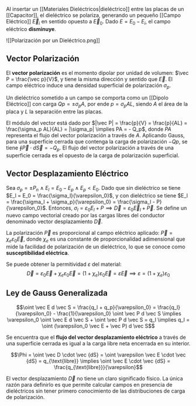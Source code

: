 Al insertar un [[Materiales Dieléctricos|dieléctrico]] entre las placas de un [[Capacitor]], el dieléctrico se polariza, generando un pequeño [[Campo Eléctrico]] $\vec E_i$ en sentido opuesto a $\vec E_0$. Dado $E = E_0 - E_i$, el campo eléctrico **disminuye**.

![[Polarización por un Dieléctrico.png]]

## Vector Polarización

El **vector polarización** es el momento dipolar por unidad de volumen: $\vec P = \frac{\vec p}{V}$, y tiene la misma dirección y sentido que $\vec E$. El campo eléctrico induce una densidad superficial de polarización $\sigma_p$. 

Un dieléctrico sometido a un campo se comporta como un [[Dipolo Eléctrico]] con carga $Q p = \pm \sigma_p A$, por ende $p = \sigma _p A L$, siendo $A$ el área de la placa y $L$ la separación entre las placas. 

El módulo del vector está dado por $|\vec P| = \frac{p}{V} = \frac{p}{AL} = \frac{\sigma_p AL}{AL} = |\sigma_p| \implies PA = - Q_p$, donde $PA$ representa el flujo del vector polarización a través de $A$. Aplicando Gauss, para una superficie cerrada que contenga la carga de polarización $-Qp$, se tiene $\oint \vec P \cdot d \vec S = - Q_p$. El flujo del vector polarización a través de una superficie cerrada es el opuesto de la carga de polarización superficial.

## Vector Desplazamiento Eléctrico

Sea $\sigma_p = \pm P_n \ \land \ E_l = E_0 - E_p \ \land \ E_p \lt E_0$. Dado que sin dieléctrico se tiene $E_l = E_0 = \frac{\sigma_l}{\varepsilon_0}$, y con dieléctrico se tiene $E_l = \frac{\sigma_l + \sigma_p}{\varepsilon_0} = \frac{\sigma_l - P}{\varepsilon_0}$. Entonces, $\sigma_l = \varepsilon_0 E_l + P \implies \vec D = \varepsilon_0 \vec E_l + \vec P$. Se define un nuevo campo vectorial creado por las cargas libres del conductor denominado vector desplazamiento $\vec D$.

La polarización $\vec P$ es proporcional al campo eléctrico aplicado: $\vec P = \chi_e \varepsilon_0 \vec E$, donde $\chi_e$ es una constante de proporcionalidad adimensional que mide la facilidad de polarización de un dieléctrico, lo que se conoce como **susceptibilidad eléctrica**.

Se puede obtener la permitividad $\varepsilon$ del material:
$$\vec D = \varepsilon_0 \vec E + \chi_e \varepsilon_0 \vec E = (1 + \chi_e) \varepsilon_0 \vec E = \varepsilon \vec E \implies \varepsilon = (1 + \chi_e) \varepsilon_0$$

## Ley de Gauss Generalizada

$$\oint \vec E d \vec S = \frac{q_l + q_p}{\varepsilon_0} = \frac{q_l}{\varepsilon_0} - \frac{1}{\varepsilon_0} \oint \vec P d \vec S \implies \varepsilon_0 \oint \vec E d \vec S + \oint \vec P d \vec S = q_l \implies q_l = \oint (\varepsilon_0 \vec E + \vec P) d \vec S$$

Se encuentra que el **flujo del vector desplazamiento eléctrico** a través de una superficie cerrada es igual a la carga libre neta encerrada en su interior.

$$\Phi = \oint \vec D \cdot \vec {dS} = \oint \varepsilon \vec E \cdot \vec {dS} = q_{\text{libre}} \implies \oint \vec E \cdot \vec {dS} = \frac{q_{\text{libre}}}{\varepsilon}$$

El vector desplazamiento $\vec D$ no tiene un claro significado físico. La única razón para definirlo es que permite calcular campos en presencia de dieléctricos sin tener primero conocimiento de las distribuciones de carga de polarización.

